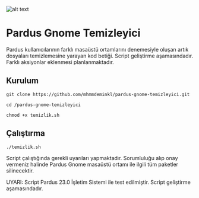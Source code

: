 ![alt text](https://www.opensourcefeed.org/assets/images/logo/gnome-logo.png)

# Pardus Gnome Temizleyici
Pardus kullanıcılarının farklı masaüstü ortamlarını denemesiyle oluşan artık dosyaları temizlemesine yarayan kod betiği. Script geliştirme aşamasındadır. Farklı aksiyonlar eklenmesi planlanmaktadır. 

## Kurulum
```
git clone https://github.com/mhmmdeminkl/pardus-gnome-temizleyici.git
```
```
cd /pardus-gnome-temizleyici
```
```
chmod +x temizlik.sh
```

## Çalıştırma 
```
./temizlik.sh
```
Script çalıştığında gerekli uyarıları yapmaktadır. Sorumluluğu alıp onay vermeniz halinde Pardus Gnome masaüstü ortamı ile ilgili tüm paketler silinecektir.

UYARI: Script Pardus 23.0 İşletim Sistemi ile test edilmiştir. Script geliştirme aşamasındadır.
